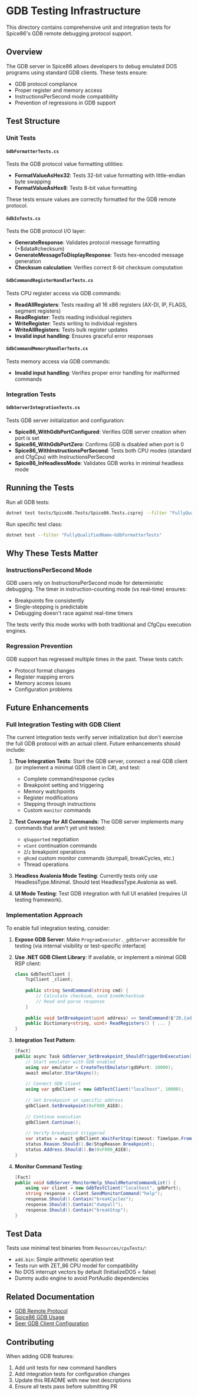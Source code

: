 # GDB Testing Infrastructure

This directory contains comprehensive unit and integration tests for Spice86's GDB remote debugging protocol support.

## Overview

The GDB server in Spice86 allows developers to debug emulated DOS programs using standard GDB clients. These tests ensure:
- GDB protocol compliance
- Proper register and memory access
- InstructionsPerSecond mode compatibility
- Prevention of regressions in GDB support

## Test Structure

### Unit Tests

#### `GdbFormatterTests.cs`
Tests the GDB protocol value formatting utilities:
- **FormatValueAsHex32**: Tests 32-bit value formatting with little-endian byte swapping
- **FormatValueAsHex8**: Tests 8-bit value formatting

These tests ensure values are correctly formatted for the GDB remote protocol.

#### `GdbIoTests.cs`
Tests the GDB protocol I/O layer:
- **GenerateResponse**: Validates protocol message formatting (+$data#checksum)
- **GenerateMessageToDisplayResponse**: Tests hex-encoded message generation
- **Checksum calculation**: Verifies correct 8-bit checksum computation

#### `GdbCommandRegisterHandlerTests.cs`
Tests CPU register access via GDB commands:
- **ReadAllRegisters**: Tests reading all 16 x86 registers (AX-DI, IP, FLAGS, segment registers)
- **ReadRegister**: Tests reading individual registers
- **WriteRegister**: Tests writing to individual registers
- **WriteAllRegisters**: Tests bulk register updates
- **Invalid input handling**: Ensures graceful error responses

#### `GdbCommandMemoryHandlerTests.cs`
Tests memory access via GDB commands:
- **Invalid input handling**: Verifies proper error handling for malformed commands

### Integration Tests

#### `GdbServerIntegrationTests.cs`
Tests GDB server initialization and configuration:
- **Spice86_WithGdbPortConfigured**: Verifies GDB server creation when port is set
- **Spice86_WithGdbPortZero**: Confirms GDB is disabled when port is 0
- **Spice86_WithInstructionsPerSecond**: Tests both CPU modes (standard and CfgCpu) with InstructionsPerSecond
- **Spice86_InHeadlessMode**: Validates GDB works in minimal headless mode

## Running the Tests

Run all GDB tests:
```bash
dotnet test tests/Spice86.Tests/Spice86.Tests.csproj --filter "FullyQualifiedName~Gdb"
```

Run specific test class:
```bash
dotnet test --filter "FullyQualifiedName~GdbFormatterTests"
```

## Why These Tests Matter

### InstructionsPerSecond Mode
GDB users rely on InstructionsPerSecond mode for deterministic debugging. The timer in instruction-counting mode (vs real-time) ensures:
- Breakpoints fire consistently
- Single-stepping is predictable
- Debugging doesn't race against real-time timers

The tests verify this mode works with both traditional and CfgCpu execution engines.

### Regression Prevention
GDB support has regressed multiple times in the past. These tests catch:
- Protocol format changes
- Register mapping errors
- Memory access issues
- Configuration problems

## Future Enhancements

### Full Integration Testing with GDB Client

The current integration tests verify server initialization but don't exercise the full GDB protocol with an actual client. Future enhancements should include:

1. **True Integration Tests**: Start the GDB server, connect a real GDB client (or implement a minimal GDB client in C#), and test:
   - Complete command/response cycles
   - Breakpoint setting and triggering
   - Memory watchpoints
   - Register modifications
   - Stepping through instructions
   - Custom `monitor` commands

2. **Test Coverage for All Commands**: The GDB server implements many commands that aren't yet unit tested:
   - `qSupported` negotiation
   - `vCont` continuation commands
   - `Z`/`z` breakpoint operations
   - `qRcmd` custom monitor commands (dumpall, breakCycles, etc.)
   - Thread operations

3. **Headless Avalonia Mode Testing**: Currently tests only use HeadlessType.Minimal. Should test HeadlessType.Avalonia as well.

4. **UI Mode Testing**: Test GDB integration with full UI enabled (requires UI testing framework).

### Implementation Approach

To enable full integration testing, consider:

1. **Expose GDB Server**: Make `ProgramExecutor._gdbServer` accessible for testing (via internal visibility or test-specific interface)

2. **Use .NET GDB Client Library**: If available, or implement a minimal GDB RSP client:
   ```csharp
   class GdbTestClient {
       TcpClient _client;
       
       public string SendCommand(string cmd) {
           // Calculate checksum, send $cmd#checksum
           // Read and parse response
       }
       
       public void SetBreakpoint(uint address) => SendCommand($"Z0,{address:X},1");
       public Dictionary<string, uint> ReadRegisters() { ... }
   }
   ```

3. **Integration Test Pattern**:
   ```csharp
   [Fact]
   public async Task GdbServer_SetBreakpoint_ShouldTriggerOnExecution() {
       // Start emulator with GDB enabled
       using var emulator = CreateTestEmulator(gdbPort: 10000);
       await emulator.StartAsync();
       
       // Connect GDB client
       using var gdbClient = new GdbTestClient("localhost", 10000);
       
       // Set breakpoint at specific address
       gdbClient.SetBreakpoint(0xF000_A1E8);
       
       // Continue execution
       gdbClient.Continue();
       
       // Verify breakpoint triggered
       var status = await gdbClient.WaitForStop(timeout: TimeSpan.FromSeconds(5));
       status.Reason.Should().Be(StopReason.Breakpoint);
       status.Address.Should().Be(0xF000_A1E8);
   }
   ```

4. **Monitor Command Testing**:
   ```csharp
   [Fact]
   public void GdbServer_MonitorHelp_ShouldReturnCommandList() {
       using var client = new GdbTestClient("localhost", gdbPort);
       string response = client.SendMonitorCommand("help");
       response.Should().Contain("breakCycles");
       response.Should().Contain("dumpall");
       response.Should().Contain("breakStop");
   }
   ```

## Test Data

Tests use minimal test binaries from `Resources/cpuTests/`:
- `add.bin`: Simple arithmetic operation test
- Tests run with ZET_86 CPU model for compatibility
- No DOS interrupt vectors by default (InitializeDOS = false)
- Dummy audio engine to avoid PortAudio dependencies

## Related Documentation

- [GDB Remote Protocol](https://sourceware.org/gdb/current/onlinedocs/gdb.html/Remote-Protocol.html)
- [Spice86 GDB Usage](../../../README.md#dynamic-analysis)
- [Seer GDB Client Configuration](../../../doc/spice86.seer)

## Contributing

When adding GDB features:
1. Add unit tests for new command handlers
2. Add integration tests for configuration changes
3. Update this README with new test descriptions
4. Ensure all tests pass before submitting PR
